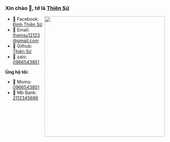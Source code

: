 ### Xin chào 👋, tớ là [Thiên Sứ](https://github.com/thiensu99)
<img align='right' src='https://github-readme-stats.vercel.app/api?username=thiensu99&show_icons=true&theme=cobalt' width='380px'>
 
 - 🍁 Facebook: [Đinh Thiên Sứ](https://facebook.com/HackingOfficiall2)
 - 🍁 Email: [thiensu12123@gmail.com](mailto:thiensu12123@gmail.com)
 - 🍁 Github: [Thiên Sứ](https://github.com/thiensu99)
 - 🍁 zalo: [0966543851](https://zalo.me/0966543851)

**Ủng hộ tôi:**

 - 🍁 Momo: [0966543851](https://nhantien.momo.vn/0966543851)
 - 🍁 Mb Bank: [2112345666](00020101021138540010A00000072701240006970422011021123456660208QRIBFTTA53037045802VN6304ed3e)
